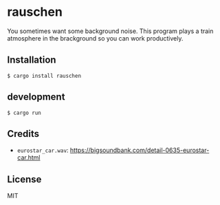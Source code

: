 # rauschen

You sometimes want some background noise. This program plays a train atmosphere in the brackground so you can work productively.


## Installation

```
$ cargo install rauschen
```

## development

```
$ cargo run
```

## Credits

- `eurostar_car.wav`: https://bigsoundbank.com/detail-0635-eurostar-car.html

## License

MIT